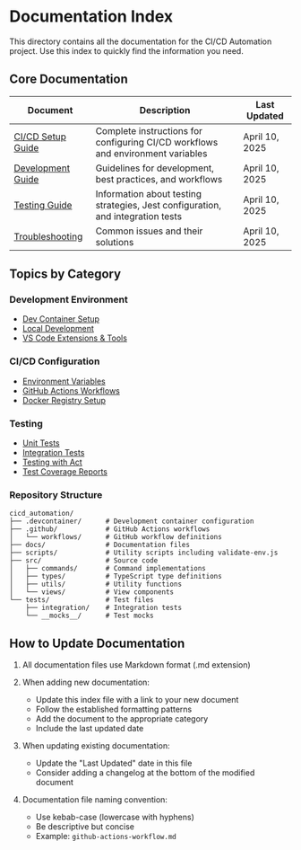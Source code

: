 # Documentation Index

This directory contains all the documentation for the CI/CD Automation project. Use this index to quickly find the information you need.

## Core Documentation

| Document | Description | Last Updated |
|----------|-------------|-------------|
| [CI/CD Setup Guide](cicd-setup.md) | Complete instructions for configuring CI/CD workflows and environment variables | April 10, 2025 |
| [Development Guide](development.md) | Guidelines for development, best practices, and workflows | April 10, 2025 |
| [Testing Guide](testing.md) | Information about testing strategies, Jest configuration, and integration tests | April 10, 2025 |
| [Troubleshooting](troubleshooting.md) | Common issues and their solutions | April 10, 2025 |

## Topics by Category

### Development Environment

- [Dev Container Setup](development.md#dev-container-setup)
- [Local Development](development.md#local-development)
- [VS Code Extensions & Tools](development.md#vs-code-extensions--tools)

### CI/CD Configuration

- [Environment Variables](cicd-setup.md#required-environment-variables)
- [GitHub Actions Workflows](cicd-setup.md#cicd-workflow-overview)
- [Docker Registry Setup](cicd-setup.md#setting-up-environment-variables)

### Testing

- [Unit Tests](testing.md#unit-testing)
- [Integration Tests](testing.md#integration-testing)
- [Testing with Act](testing.md#testing-with-act)
- [Test Coverage Reports](testing.md#test-coverage)

### Repository Structure

```text
cicd_automation/
├── .devcontainer/      # Development container configuration
├── .github/            # GitHub Actions workflows
│   └── workflows/      # GitHub workflow definitions
├── docs/               # Documentation files
├── scripts/            # Utility scripts including validate-env.js
├── src/                # Source code
│   ├── commands/       # Command implementations
│   ├── types/          # TypeScript type definitions
│   ├── utils/          # Utility functions
│   └── views/          # View components
└── tests/              # Test files
    ├── integration/    # Integration tests
    └── __mocks__/      # Test mocks
```

## How to Update Documentation

1. All documentation files use Markdown format (.md extension)
2. When adding new documentation:
   - Update this index file with a link to your new document
   - Follow the established formatting patterns
   - Add the document to the appropriate category
   - Include the last updated date

3. When updating existing documentation:
   - Update the "Last Updated" date in this file
   - Consider adding a changelog at the bottom of the modified document

4. Documentation file naming convention:
   - Use kebab-case (lowercase with hyphens)
   - Be descriptive but concise
   - Example: `github-actions-workflow.md`
